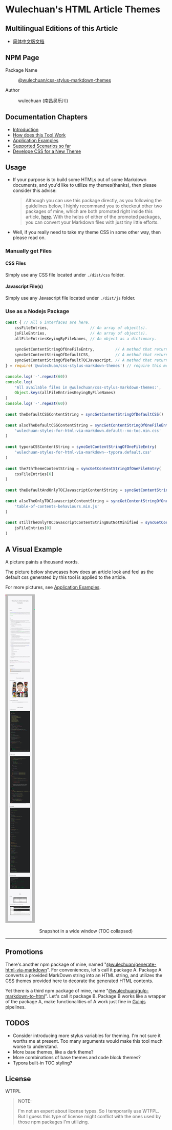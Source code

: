 <link rel="stylesheet" href="./dist/css/wulechuan-styles-for-html-via-markdown--vscode.default.min.css">

# Wulechuan's HTML Article Themes


## Multilingual Editions of this Article

- [简体中文版文档](./ReadMe.zh-hans-CN.md)




## NPM Page

<dl>
<dt>Package Name</dt>
<dd>

[@wulechuan/css-stylus-markdown-themes](https://www.npmjs.com/package/@wulechuan/css-stylus-markdown-themes)

</dd>
<dt>Author</dt>
<dd><p>wulechuan (南昌吴乐川)</p></dd>
</dl>



## Documentation Chapters

- [Introduction](./docs/refs/en-US/introduction.md)
- [How does this Tool Work](./docs/refs/en-US/how-does-this-tool-work.md)
- [Application Examples](./docs/refs/en-US/application-examples.md)
- [Supported Scenarios so far](./docs/refs/en-US/supported-scenarios.md)
- [Develope CSS for a New Theme](./docs/refs/en-US/develope-css-for-a-new-theme.md)



## Usage

- If your purpose is to build some HTMLs out of some Markdown documents, and you'd like to utilize my themes(thanks), then please consider this advise:

    > Although you can use this package directly, as you following the guidelines below, I highly recommand you to checkout other two packages of mine, which are both promoted right inside this article, [here](#promotions). With the helps of either of the promoted packages, you can convert your Markdown files with just tiny little efforts.

- Well, if you really need to take my theme CSS in some other way, then please read on.

### Manually get Files

#### CSS Files

Simply use any CSS file located under `./dist/css` folder.

#### Javascript File(s)

Simply use any Javascript file located under `./dist/js` folder.



### Use as a Nodejs Package

```js
const { // All 6 interfaces are here.
    cssFileEntries,                  // An array of object(s).
    jsFileEntries,                   // An array of object(s).
    allFileEntriesKeyingByFileNames, // An object as a dictionary.

    syncGetContentStringOfOneFileEntry,         // A method that returns a string.
    syncGetContentStringOfDefaultCSS,           // A method that returns a string.
    syncGetContentStringOfDefaultTOCJavascript, // A method that returns a string.
} = require('@wulechuan/css-stylus-markdown-themes') // require this module

console.log('-'.repeat(60))
console.log(
    'All available files in @wulechuan/css-stylus-markdown-themes:',
    Object.keys(allFileEntriesKeyingByFileNames)
)
console.log('-'.repeat(60))

const theDefaultCSSContentString = syncGetContentStringOfDefaultCSS()

const alsoTheDefaultCSSContentString = syncGetContentStringOfOneFileEntry(
    'wulechuan-styles-for-html-via-markdown.default--no-toc.min.css'
)

const typoraCSSContentString = syncGetContentStringOfOneFileEntry(
    'wulechuan-styles-for-html-via-markdown--typora.default.css'
)

const the7thThemeContentString = syncGetContentStringOfOneFileEntry(
    cssFileEntries[6]
)

const theDefaultAndOnlyTOCJavascriptContentString = syncGetContentStringOfDefaultTOCJavascript()

const alsoTheOnlyTOCJavascriptContentString = syncGetContentStringOfOneFileEntry(
    'table-of-contents-behaviours.min.js'
)

const stillTheOnlyTOCJavascriptContentStringButNotMinified = syncGetContentStringOfOneFileEntry(
    jsFileEntries[0]
)
```





## A Visual Example

A picture paints a thousand words.

The picture below showcases how does an article look and feel as the default css generated by this tool is applied to the article.

For more pictures, see [Application Examples](./docs/refs/en-US/application-examples.md).



[![](./docs/examples/rendered/snapshots/en-US-example-in-a-wide-window-toc-collapsed.png)](./docs/examples/rendered/snapshots/en-US-example-in-a-wide-window-toc-collapsed.png)

<center>Snapshot in a wide window (TOC collapsed)</center>


---


## Promotions

There's another npm package of mine, named "[@wulechuan/generate-html-via-markdown](https://www.npmjs.com/package/@wulechuan/generate-html-via-markdown)". For conveniences, let's call it package A. Package A converts a provided MarkDown string into an HTML string, and utilizes the CSS themes provided here to decorate the generated HTML contents.

Yet there is a third npm package of mine, name "[@wulechuan/gulp-markdown-to-html](https://www.npmjs.com/package/@wulechuan/gulp-markdown-to-html)". Let's call it package B. Package B works like a wrapper of the package A, make functionalities of A work just fine in [Gulpjs](https://gulpjs.com) pipelines. 


## TODOS

- Consider introducing more stylus variables for theming. I'm not sure it worths me at present. Too many arguments would make this tool much worse to understand.
- More base themes, like a dark theme?
- More combinations of base themes and code block themes?
- Typora built-in TOC styling?



## License

WTFPL

> NOTE:
>
> I'm not an expert about license types. So I temporarily use WTFPL. But I guess this type of license might conflict with the ones used by those npm packages I'm utilizing.

